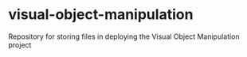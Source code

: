 # visual-object-manipulation
Repository for storing files in deploying the Visual Object Manipulation project
